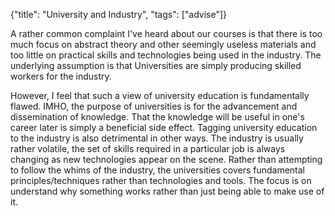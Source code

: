 {"title": "University and Industry", "tags": ["advise"]}

A rather common complaint I've heard about our courses is that there is too
much focus on abstract theory and other seemingly useless materials and too
little on practical skills and technologies being used in the industry. The
underlying assumption is that Universities are simply producing skilled workers
for the industry.

However, I feel that such a view of university education is fundamentally
flawed. IMHO, the purpose of universities is for the advancement and
dissemination of knowledge. That the knowledge will be useful in one's career
later is simply a beneficial side effect. Tagging university education to the
industry is also detrimental in other ways. The industry is usually rather
volatile, the set of skills required in a particular job is always changing as
new technologies appear on the scene. Rather than attempting to follow the
whims of the industry, the universities covers fundamental
principles/techniques rather than technologies and tools. The focus is on
understand why something works rather than just being able to make use of it.
